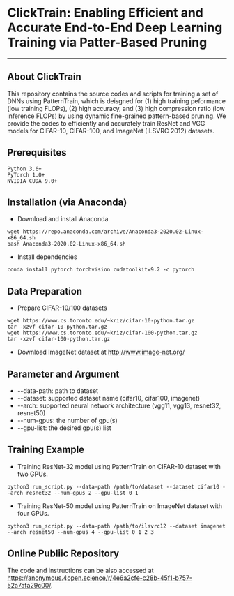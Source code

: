 # ClickTrain: Enabling Efficient and Accurate End-to-End Deep Learning Training via Patter-Based Pruning
---

## About ClickTrain
This repository contains the source codes and scripts for training a set of DNNs using PatternTrain, which is deisgned for (1) high training peformance (low training FLOPs), (2) high accuracy, and (3) high compression ratio (low inference FLOPs) by using dynamic fine-grained pattern-based pruning. We provide the codes to efficiently and accurately train ResNet and VGG models for CIFAR-10, CIFAR-100, and ImageNet (ILSVRC 2012) datasets.

## Prerequisites
```
Python 3.6+
PyTorch 1.0+
NVIDIA CUDA 9.0+
```

## Installation (via Anaconda)
- Download and install Anaconda
```
wget https://repo.anaconda.com/archive/Anaconda3-2020.02-Linux-x86_64.sh
bash Anaconda3-2020.02-Linux-x86_64.sh
```

- Install dependencies
```
conda install pytorch torchvision cudatoolkit=9.2 -c pytorch
```

## Data Preparation
- Prepare CIFAR-10/100 datasets 
```
wget https://www.cs.toronto.edu/~kriz/cifar-10-python.tar.gz
tar -xzvf cifar-10-python.tar.gz
wget https://www.cs.toronto.edu/~kriz/cifar-100-python.tar.gz
tar -xzvf cifar-100-python.tar.gz
```

- Download ImageNet dataset at http://www.image-net.org/

## Parameter and Argument
- --data-path: path to dataset
- --dataset: supported dataset name (cifar10, cifar100, imagenet)
- --arch: supported neural network architecture (vgg11, vgg13, resnet32, resnet50)
- --num-gpus: the number of gpu(s)
- --gpu-list: the desired gpu(s) list

## Training Example
- Training ResNet-32 model using PatternTrain on CIFAR-10 dataset with two GPUs. 
```
python3 run_script.py --data-path /path/to/dataset --dataset cifar10 --arch resnet32 --num-gpus 2 --gpu-list 0 1
```

- Training ResNet-50 model using PatternTrain on ImageNet dataset with four GPUs.
```
python3 run_script.py --data-path /path/to/ilsvrc12 --dataset imagenet --arch resnet50 --num-gpus 4 --gpu-list 0 1 2 3
```
## Online Publiic Repository
The code and instructions can be also accessed at https://anonymous.4open.science/r/4e6a2cfe-c28b-45f1-b757-52a7afa29c00/.
